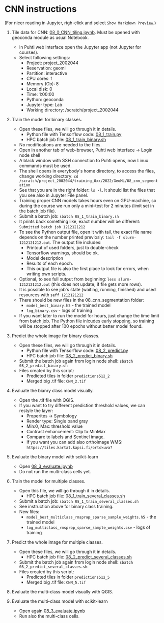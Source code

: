 # CNN instructions

(For nicer reading in Jupyter, righ-click and select `Show Markdown Preview`.) 

1. Tile data for CNN: [08_0_CNN_tiling.ipynb](08_0_CNN_tiling.ipynb). Must be opened with geoconda module as usual Notebook.
    * In Puhti web interface open the Jupyter app (not Jupyter for courses).
    * Select following settings:
        * Project: project_2002044 
		* Reservation: geoml
        * Partition: interactive
        * CPU cores: 1
        * Memory (Gb): 8 
        * Local disk: 0
        * Time: 1:00:00
        * Python: geoconda
        * Jupyter type: Lab
        * Working directory: /scratch/project_2002044
        
2. Train the model for binary classes. 
    * Open these files, we will go through it in details.
        * Python file with Tensorflow code: [08_1_train.py](08_1_train.py)
        * HPC batch job file: [08_1_train_binary.sh](08_1_train_binary.sh)
    * No modifications are needed to the files.
    * Open in another tab of web-browser, Puhti web interface -> Login node shell
    * A black window with SSH connection to Puhti opens, now Linux commands must be used.
    * The shell opens in everybody's home directory, to access the files, change working 
    directory: `cd /scratch/project_2002044/training_0xx/2022/GeoML/08_cnn_segmentation`
    * See that you are in the right folder: `ls -l`. It should list the files that you see also in Jupyter File panel.
    * Training proper CNN models takes hours even on GPU-machine, so during the course we run only a mini-test for 2 minutes (limit set in the batch job file).
    * Submit a batch job: `sbatch 08_1_train_binary.sh`
    * It prints back something like, exact number will be different: `Submitted batch job 1212121212`
    * To see the Python output file, open it with tail, the exact file name depends on the number printed previosly: `tail -f slurm-1212121212.out`. The output file includes:
        * Printout of used folders, just to double-check
        * Tensorflow warnings, should be ok.
        * Model description
        * Results of each epoch. 
        * This output file is also the first place to look for errors, when writing own scripts.
    * Optional, to see full output from beginning: `less slurm-1212121212.out` (this does not update, if file gets more rows).
    * It is possible to see job's state (waiting, running, finished) and used resources with `seff 1212121212`
    * There should be new files in the 08_cnn_segmentation folder:
        * `model_best_binary.h5` - the trained model       
        * `log_binary.csv` - logs of training    
    * If you want later to run the model for hours, just change the time limit from batch job. The Python file inlcudes early stopping, so training will be stopped after 100 epochs without better model found.

3. Predict the whole image for binary classes. 
     * Open these files, we will go through it in details.
        * Python file with Tensorflow code: [08_2_predict.py](08_2_predict.py)
        * HPC batch job file: [08_2_predict_binary.sh](08_2_predict_binary.sh)
    * Submit the batch job again from login node shell: `sbatch 08_2_predict_binary.sh`
    * Files created by this script:
        * Predicted tiles in folder `predictions512_2`
        * Merged big .tif file: `CNN_2.tif`

4. Evaluate the bianry class model visually.
    * Open the .tif file with QGIS.
   * If you want to try different prediction threshold values, we can restyle the layer:
       * Properites -> Symbology
       * Render type: Single band gray
       * Min:0, Max: threshold value
       * Contrast enhancement: Clip to MinMax
       * Compare to labels and Sentinel image.
       * If you want you can add also orthoimage WMS: `https://tiles.kartat.kapsi.fi/ortokuva?`

5. Evaluate the binary model with scikit-learn
    * Open [08_3_evaluate.ipynb](08_3_evaluate.ipynb)
    * Do not run the multi-class cells yet.
    
6. Train the model for multiple classes. 
    * Open this file, we will go through it in details.
        * HPC batch job file: [08_1_train_several_classes.sh](08_1_train_several_classes.sh)
    * Submit a batch job: `sbatch 08_1_train_several_classes.sh`
    * See instruction above for binary class training.
    * New files:
        * `model_best_multiclass_rmsprop_sparse_sample_weights.h5` - the trained model
        * `log_multiclass_rmsprop_sparse_sample_weights.csv` - logs of training
        
7. Predict the whole image for multiple classes.
     * Open these files, we will go through it in details.
        * HPC batch job file: [08_2_predict_several_classes.sh](08_2_predict_several_classes.sh)            
    * Submit the batch job again from login node shell: `sbatch 08_2_predict_several_classes.sh`
    * Files created by this script:
        * Predicted tiles in folder `predictions512_5`
        * Merged big .tif file: `CNN_5.tif`    
    
8. Evaluate the multi-class model visually with QGIS.
    
9. Evaluate the multi-class model with scikit-learn
    * Open again [08_3_evaluate.ipynb](08_3_evaluate.ipynb)
    * Run also the multi-class cells.